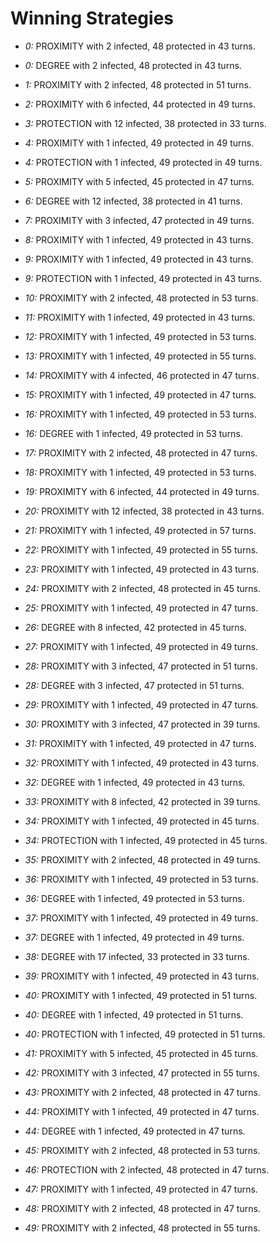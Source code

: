# Winning Strategies

* _0:_ PROXIMITY with 2 infected, 48 protected in 43 turns.


* _0:_ DEGREE with 2 infected, 48 protected in 43 turns.


* _1:_ PROXIMITY with 2 infected, 48 protected in 51 turns.


* _2:_ PROXIMITY with 6 infected, 44 protected in 49 turns.


* _3:_ PROTECTION with 12 infected, 38 protected in 33 turns.


* _4:_ PROXIMITY with 1 infected, 49 protected in 49 turns.


* _4:_ PROTECTION with 1 infected, 49 protected in 49 turns.


* _5:_ PROXIMITY with 5 infected, 45 protected in 47 turns.


* _6:_ DEGREE with 12 infected, 38 protected in 41 turns.


* _7:_ PROXIMITY with 3 infected, 47 protected in 49 turns.


* _8:_ PROXIMITY with 1 infected, 49 protected in 43 turns.


* _9:_ PROXIMITY with 1 infected, 49 protected in 43 turns.


* _9:_ PROTECTION with 1 infected, 49 protected in 43 turns.


* _10:_ PROXIMITY with 2 infected, 48 protected in 53 turns.


* _11:_ PROXIMITY with 1 infected, 49 protected in 43 turns.


* _12:_ PROXIMITY with 1 infected, 49 protected in 53 turns.


* _13:_ PROXIMITY with 1 infected, 49 protected in 55 turns.


* _14:_ PROXIMITY with 4 infected, 46 protected in 47 turns.


* _15:_ PROXIMITY with 1 infected, 49 protected in 47 turns.


* _16:_ PROXIMITY with 1 infected, 49 protected in 53 turns.


* _16:_ DEGREE with 1 infected, 49 protected in 53 turns.


* _17:_ PROXIMITY with 2 infected, 48 protected in 47 turns.


* _18:_ PROXIMITY with 1 infected, 49 protected in 53 turns.


* _19:_ PROXIMITY with 6 infected, 44 protected in 49 turns.


* _20:_ PROXIMITY with 12 infected, 38 protected in 43 turns.


* _21:_ PROXIMITY with 1 infected, 49 protected in 57 turns.


* _22:_ PROXIMITY with 1 infected, 49 protected in 55 turns.


* _23:_ PROXIMITY with 1 infected, 49 protected in 43 turns.


* _24:_ PROXIMITY with 2 infected, 48 protected in 45 turns.


* _25:_ PROXIMITY with 1 infected, 49 protected in 47 turns.


* _26:_ DEGREE with 8 infected, 42 protected in 45 turns.


* _27:_ PROXIMITY with 1 infected, 49 protected in 49 turns.


* _28:_ PROXIMITY with 3 infected, 47 protected in 51 turns.


* _28:_ DEGREE with 3 infected, 47 protected in 51 turns.


* _29:_ PROXIMITY with 1 infected, 49 protected in 47 turns.


* _30:_ PROXIMITY with 3 infected, 47 protected in 39 turns.


* _31:_ PROXIMITY with 1 infected, 49 protected in 47 turns.


* _32:_ PROXIMITY with 1 infected, 49 protected in 43 turns.


* _32:_ DEGREE with 1 infected, 49 protected in 43 turns.


* _33:_ PROXIMITY with 8 infected, 42 protected in 39 turns.


* _34:_ PROXIMITY with 1 infected, 49 protected in 45 turns.


* _34:_ PROTECTION with 1 infected, 49 protected in 45 turns.


* _35:_ PROXIMITY with 2 infected, 48 protected in 49 turns.


* _36:_ PROXIMITY with 1 infected, 49 protected in 53 turns.


* _36:_ DEGREE with 1 infected, 49 protected in 53 turns.


* _37:_ PROXIMITY with 1 infected, 49 protected in 49 turns.


* _37:_ DEGREE with 1 infected, 49 protected in 49 turns.


* _38:_ DEGREE with 17 infected, 33 protected in 33 turns.


* _39:_ PROXIMITY with 1 infected, 49 protected in 43 turns.


* _40:_ PROXIMITY with 1 infected, 49 protected in 51 turns.


* _40:_ DEGREE with 1 infected, 49 protected in 51 turns.


* _40:_ PROTECTION with 1 infected, 49 protected in 51 turns.


* _41:_ PROXIMITY with 5 infected, 45 protected in 45 turns.


* _42:_ PROXIMITY with 3 infected, 47 protected in 55 turns.


* _43:_ PROXIMITY with 2 infected, 48 protected in 47 turns.


* _44:_ PROXIMITY with 1 infected, 49 protected in 47 turns.


* _44:_ DEGREE with 1 infected, 49 protected in 47 turns.


* _45:_ PROXIMITY with 2 infected, 48 protected in 53 turns.


* _46:_ PROTECTION with 2 infected, 48 protected in 47 turns.


* _47:_ PROXIMITY with 1 infected, 49 protected in 47 turns.


* _48:_ PROXIMITY with 2 infected, 48 protected in 47 turns.


* _49:_ PROXIMITY with 2 infected, 48 protected in 55 turns.


